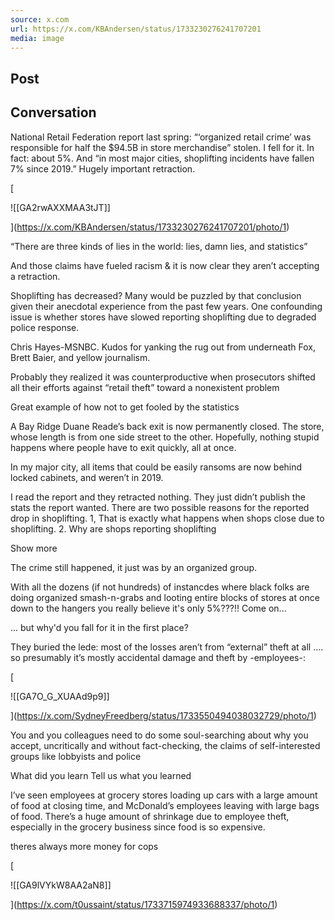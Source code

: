 ```yaml
---
source: x.com
url: https://x.com/KBAndersen/status/1733230276241707201
media: image
---
```


## Post

## Conversation

National Retail Federation report last spring: “‘organized retail crime’ was responsible for half the $94.5B in store merchandise” stolen. I fell for it. In fact: about 5%. And “in most major cities, shoplifting incidents have fallen 7% since 2019.” Hugely important retraction.

[

![[GA2rwAXXMAA3tJT]]



](https://x.com/KBAndersen/status/1733230276241707201/photo/1)



“There are three kinds of lies in the world: lies, damn lies, and statistics”

And those claims have fueled racism & it is now clear they aren’t accepting a retraction.

Shoplifting has decreased? Many would be puzzled by that conclusion given their anecdotal experience from the past few years. One confounding issue is whether stores have slowed reporting shoplifting due to degraded police response.

Chris Hayes-MSNBC. Kudos for yanking the rug out from underneath Fox, Brett Baier, and yellow journalism.

Probably they realized it was counterproductive when prosecutors shifted all their efforts against “retail theft” toward a nonexistent problem

Great example of how not to get fooled by the statistics

A Bay Ridge Duane Reade’s back exit is now permanently closed. The store, whose length is from one side street to the other. Hopefully, nothing stupid happens where people have to exit quickly, all at once.

In my major city, all items that could be easily ransoms are now behind locked cabinets, and weren’t in 2019.

I read the report and they retracted nothing. They just didn’t publish the stats the report wanted. There are two possible reasons for the reported drop in shoplifting. 1, That is exactly what happens when shops close due to shoplifting. 2. Why are shops reporting shoplifting

Show more

The crime still happened, it just was by an organized group.

With all the dozens (if not hundreds) of instancdes where black folks are doing organized smash-n-grabs and looting entire blocks of stores at once down to the hangers you really believe it's only 5%???!! Come on...

... but why'd you fall for it in the first place?

They buried the lede: most of the losses aren’t from “external” theft at all …. so presumably it’s mostly accidental damage and theft by -employees-:

[

![[GA7O_G_XUAAd9p9]]



](https://x.com/SydneyFreedberg/status/1733550494038032729/photo/1)

You and you colleagues need to do some soul-searching about why you accept, uncritically and without fact-checking, the claims of self-interested groups like lobbyists and police

What did you learn Tell us what you learned

I’ve seen employees at grocery stores loading up cars with a large amount of food at closing time, and McDonald’s employees leaving with large bags of food. There’s a huge amount of shrinkage due to employee theft, especially in the grocery business since food is so expensive.

theres always more money for cops

[

![[GA9lVYkW8AA2aN8]]



](https://x.com/t0ussaint/status/1733715974933688337/photo/1)
